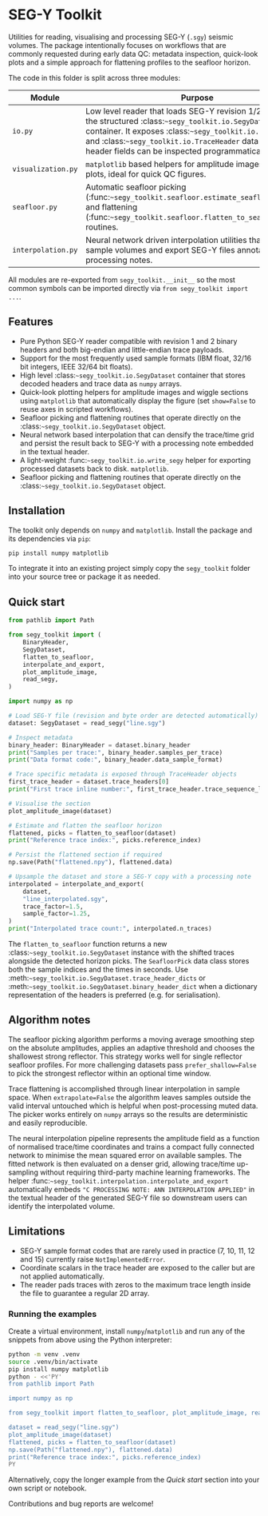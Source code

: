 # SEG-Y Toolkit

Utilities for reading, visualising and processing SEG-Y (``.sgy``) seismic
volumes.  The package intentionally focuses on workflows that are commonly
requested during early data QC: metadata inspection, quick-look plots and a
simple approach for flattening profiles to the seafloor horizon.

The code in this folder is split across three modules:

| Module | Purpose |
| ------ | ------- |
| ``io.py`` | Low level reader that loads SEG-Y revision 1/2 files into the structured :class:`~segy_toolkit.io.SegyDataset` container.  It exposes :class:`~segy_toolkit.io.BinaryHeader` and :class:`~segy_toolkit.io.TraceHeader` data classes so header fields can be inspected programmatically. |
| ``visualization.py`` | ``matplotlib`` based helpers for amplitude images and wiggle plots, ideal for quick QC figures. |
| ``seafloor.py`` | Automatic seafloor picking (:func:`~segy_toolkit.seafloor.estimate_seafloor_horizon`) and flattening (:func:`~segy_toolkit.seafloor.flatten_to_seafloor`) routines. |
| ``interpolation.py`` | Neural network driven interpolation utilities that can up-sample volumes and export SEG-Y files annotated with processing notes. |

All modules are re-exported from ``segy_toolkit.__init__`` so the most common
symbols can be imported directly via ``from segy_toolkit import ...``.

## Features

- Pure Python SEG-Y reader compatible with revision 1 and 2 binary headers and
  both big-endian and little-endian trace payloads.
- Support for the most frequently used sample formats (IBM float, 32/16 bit
  integers, IEEE 32/64 bit floats).
- High level :class:`~segy_toolkit.io.SegyDataset` container that stores
  decoded headers and trace data as ``numpy`` arrays.
- Quick-look plotting helpers for amplitude images and wiggle sections using
  ``matplotlib`` that automatically display the figure (set ``show=False`` to
  reuse axes in scripted workflows).
- Seafloor picking and flattening routines that operate directly on the
  :class:`~segy_toolkit.io.SegyDataset` object.
- Neural network based interpolation that can densify the trace/time grid and
  persist the result back to SEG-Y with a processing note embedded in the
  textual header.
- A light-weight :func:`~segy_toolkit.io.write_segy` helper for exporting
  processed datasets back to disk.
  ``matplotlib``.
- Seafloor picking and flattening routines that operate directly on the
  :class:`~segy_toolkit.io.SegyDataset` object.

## Installation

The toolkit only depends on ``numpy`` and ``matplotlib``.  Install the package
and its dependencies via ``pip``:

```bash
pip install numpy matplotlib
```

To integrate it into an existing project simply copy the ``segy_toolkit``
folder into your source tree or package it as needed.

## Quick start

```python
from pathlib import Path

from segy_toolkit import (
    BinaryHeader,
    SegyDataset,
    flatten_to_seafloor,
    interpolate_and_export,
    plot_amplitude_image,
    read_segy,
)

import numpy as np

# Load SEG-Y file (revision and byte order are detected automatically)
dataset: SegyDataset = read_segy("line.sgy")

# Inspect metadata
binary_header: BinaryHeader = dataset.binary_header
print("Samples per trace:", binary_header.samples_per_trace)
print("Data format code:", binary_header.data_sample_format)

# Trace specific metadata is exposed through TraceHeader objects
first_trace_header = dataset.trace_headers[0]
print("First trace inline number:", first_trace_header.trace_sequence_line)

# Visualise the section
plot_amplitude_image(dataset)

# Estimate and flatten the seafloor horizon
flattened, picks = flatten_to_seafloor(dataset)
print("Reference trace index:", picks.reference_index)

# Persist the flattened section if required
np.save(Path("flattened.npy"), flattened.data)

# Upsample the dataset and store a SEG-Y copy with a processing note
interpolated = interpolate_and_export(
    dataset,
    "line_interpolated.sgy",
    trace_factor=1.5,
    sample_factor=1.25,
)
print("Interpolated trace count:", interpolated.n_traces)
```

The ``flatten_to_seafloor`` function returns a new
:class:`~segy_toolkit.io.SegyDataset` instance with the shifted traces alongside
the detected horizon picks.  The ``SeafloorPick`` data class stores both the
sample indices and the times in seconds.  Use :meth:`~segy_toolkit.io.SegyDataset.trace_header_dicts`
or :meth:`~segy_toolkit.io.SegyDataset.binary_header_dict` when a dictionary
representation of the headers is preferred (e.g. for serialisation).

## Algorithm notes

The seafloor picking algorithm performs a moving average smoothing step on the
absolute amplitudes, applies an adaptive threshold and chooses the shallowest
strong reflector.  This strategy works well for single reflector seafloor
profiles.  For more challenging datasets pass ``prefer_shallow=False`` to pick
the strongest reflector within an optional time window.

Trace flattening is accomplished through linear interpolation in sample space.
When ``extrapolate=False`` the algorithm leaves samples outside the valid
interval untouched which is helpful when post-processing muted data.
The picker works entirely on ``numpy`` arrays so the results are deterministic
and easily reproducible.

The neural interpolation pipeline represents the amplitude field as a function
of normalised trace/time coordinates and trains a compact fully connected
network to minimise the mean squared error on available samples.  The fitted
network is then evaluated on a denser grid, allowing trace/time up-sampling
without requiring third-party machine learning frameworks.  The helper
:func:`~segy_toolkit.interpolation.interpolate_and_export` automatically embeds
``"C PROCESSING NOTE: ANN INTERPOLATION APPLIED"`` in the textual header of the
generated SEG-Y file so downstream users can identify the interpolated volume.

## Limitations

- SEG-Y sample format codes that are rarely used in practice (7, 10, 11, 12 and
  15) currently raise ``NotImplementedError``.
- Coordinate scalars in the trace header are exposed to the caller but are not
  applied automatically.
- The reader pads traces with zeros to the maximum trace length inside the file
  to guarantee a regular 2D array.

### Running the examples

Create a virtual environment, install ``numpy``/``matplotlib`` and run any of
the snippets from above using the Python interpreter:

```bash
python -m venv .venv
source .venv/bin/activate
pip install numpy matplotlib
python - <<'PY'
from pathlib import Path

import numpy as np

from segy_toolkit import flatten_to_seafloor, plot_amplitude_image, read_segy

dataset = read_segy("line.sgy")
plot_amplitude_image(dataset)
flattened, picks = flatten_to_seafloor(dataset)
np.save(Path("flattened.npy"), flattened.data)
print("Reference trace index:", picks.reference_index)
PY
```

Alternatively, copy the longer example from the *Quick start* section into your
own script or notebook.

Contributions and bug reports are welcome!
